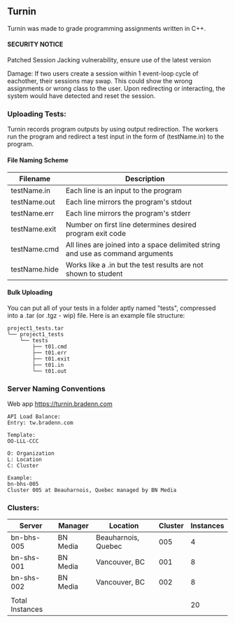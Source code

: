 ## Turnin
Turnin was made to grade programming assignments written in C++.

#### SECURITY NOTICE
Patched Session Jacking vulnerability, ensure use of the latest version

Damage: If two users create a session within 1 event-loop cycle of eachother, their sessions may swap. This could show the wrong assignments or wrong class to the user. Upon redirecting or interacting, the system would have detected and reset the session.

### Uploading Tests:

Turnin records program outputs by using output redirection. The workers run the program and redirect a test input
in the form of (testName.in) to the program.


#### File Naming Scheme

| Filename      | Description                                                                     |
|---------------|---------------------------------------------------------------------------------|
| testName.in   | Each line is an input to the program                                            |
| testName.out  | Each line mirrors the program's stdout                                          |
| testName.err  | Each line mirrors the program's stderr                                          |
| testName.exit | Number on first line determines desired program exit code                       |
| testName.cmd  | All lines are joined into a space delimited string and use as command arguments |
| testName.hide | Works like a .in but the test results are not shown to student                  |

#### Bulk Uploading
You can put all of your tests in a folder aptly named "tests", compressed into a .tar (or .tgz - wip) file.
Here is an example file structure:
```
project1_tests.tar
└── project1_tests
    └── tests
        ├── t01.cmd
        ├── t01.err
        ├── t01.exit
        ├── t01.in
        └── t01.out
```

### Server Naming Conventions
Web app https://turnin.bradenn.com
```
API Load Balance:
Entry: tw.bradenn.com

Template:
OO-LLL-CCC

O: Organization
L: Location
C: Cluster

Example:
bn-bhs-005
Cluster 005 at Beauharnois, Quebec managed by BN Media
```

### Clusters:

| Server     | Manager  | Location            | Cluster | Instances |
|------------|----------|---------------------|---------|-----------|
| bn-bhs-005 | BN Media | Beauharnois, Quebec | 005     | 4         |
| bn-shs-001 | BN Media | Vancouver, BC       | 001     | 8         |
| bn-shs-002 | BN Media | Vancouver, BC       | 002     | 8         |
|            |
| Total Instances  |    |                     |         | 20        |
